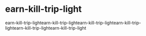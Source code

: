 # earn-kill-trip-light
earn-kill-trip-lightearn-kill-trip-lightearn-kill-trip-lightearn-kill-trip-lightearn-kill-trip-lightearn-kill-trip-light
